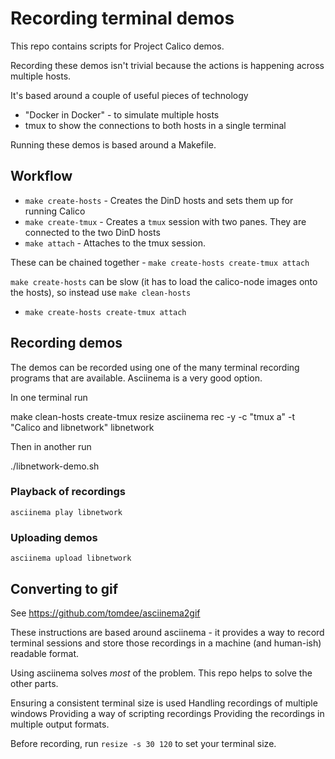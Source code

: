 # Recording terminal demos

This repo contains scripts for Project Calico demos.

Recording these demos isn't trivial because the actions is happening across multiple hosts.

It's based around a couple of useful pieces of technology
* "Docker in Docker" - to simulate multiple hosts
* tmux to show the connections to both hosts in a single terminal

Running these demos is based around a Makefile. 

## Workflow
* `make create-hosts` - Creates the DinD hosts and sets them up for running Calico
* `make create-tmux` - Creates a `tmux` session with two panes. They are connected to the two DinD hosts
* `make attach` - Attaches to the tmux session.

These can be chained together - `make create-hosts create-tmux attach`

`make create-hosts` can be slow (it has to load the calico-node images onto the hosts), so instead use `make clean-hosts`
* `make create-hosts create-tmux attach`

## Recording demos
The demos can be recorded using one of the many terminal recording programs that are available. Asciinema is a very good option.

In one terminal run

  make clean-hosts create-tmux resize
  asciinema rec -y -c "tmux a" -t "Calico and libnetwork" libnetwork
  
Then in another run

  ./libnetwork-demo.sh

### Playback of recordings
`asciinema play libnetwork`
### Uploading demos
`asciinema upload libnetwork`


## Converting to gif
See https://github.com/tomdee/asciinema2gif

These instructions are based around asciinema - it provides a way to record terminal sessions and store those recordings in a machine (and human-ish) readable format.

Using asciinema solves _most_ of the problem. This repo helps to solve the other parts.

Ensuring a consistent terminal size is used
Handling recordings of multiple windows
Providing a way of scripting recordings
Providing the recordings in multiple output formats.

Before recording, run `resize -s 30 120` to set your terminal size.



